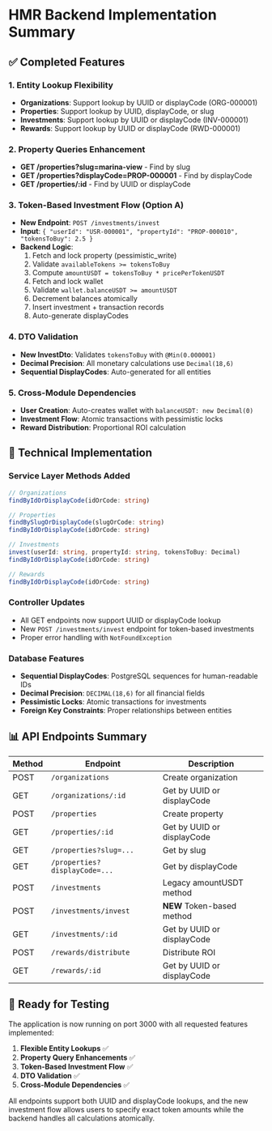 # HMR Backend Implementation Summary

## ✅ Completed Features

### 1. Entity Lookup Flexibility
- **Organizations**: Support lookup by UUID or displayCode (ORG-000001)
- **Properties**: Support lookup by UUID, displayCode, or slug
- **Investments**: Support lookup by UUID or displayCode (INV-000001)  
- **Rewards**: Support lookup by UUID or displayCode (RWD-000001)

### 2. Property Queries Enhancement
- **GET /properties?slug=marina-view** - Find by slug
- **GET /properties?displayCode=PROP-000001** - Find by displayCode
- **GET /properties/:id** - Find by UUID or displayCode

### 3. Token-Based Investment Flow (Option A)
- **New Endpoint**: `POST /investments/invest`
- **Input**: `{ "userId": "USR-000001", "propertyId": "PROP-000010", "tokensToBuy": 2.5 }`
- **Backend Logic**:
  1. Fetch and lock property (pessimistic_write)
  2. Validate `availableTokens >= tokensToBuy`
  3. Compute `amountUSDT = tokensToBuy * pricePerTokenUSDT`
  4. Fetch and lock wallet
  5. Validate `wallet.balanceUSDT >= amountUSDT`
  6. Decrement balances atomically
  7. Insert investment + transaction records
  8. Auto-generate displayCodes

### 4. DTO Validation
- **New InvestDto**: Validates `tokensToBuy` with `@Min(0.000001)`
- **Decimal Precision**: All monetary calculations use `Decimal(18,6)`
- **Sequential DisplayCodes**: Auto-generated for all entities

### 5. Cross-Module Dependencies
- **User Creation**: Auto-creates wallet with `balanceUSDT: new Decimal(0)`
- **Investment Flow**: Atomic transactions with pessimistic locks
- **Reward Distribution**: Proportional ROI calculation

## 🔧 Technical Implementation

### Service Layer Methods Added
```typescript
// Organizations
findByIdOrDisplayCode(idOrCode: string)

// Properties  
findBySlugOrDisplayCode(slugOrCode: string)
findByIdOrDisplayCode(idOrCode: string)

// Investments
invest(userId: string, propertyId: string, tokensToBuy: Decimal)
findByIdOrDisplayCode(idOrCode: string)

// Rewards
findByIdOrDisplayCode(idOrCode: string)
```

### Controller Updates
- All GET endpoints now support UUID or displayCode lookup
- New `POST /investments/invest` endpoint for token-based investments
- Proper error handling with `NotFoundException`

### Database Features
- **Sequential DisplayCodes**: PostgreSQL sequences for human-readable IDs
- **Decimal Precision**: `DECIMAL(18,6)` for all financial fields
- **Pessimistic Locks**: Atomic transactions for investments
- **Foreign Key Constraints**: Proper relationships between entities

## 📊 API Endpoints Summary

| Method | Endpoint | Description |
|--------|----------|-------------|
| POST | `/organizations` | Create organization |
| GET | `/organizations/:id` | Get by UUID or displayCode |
| POST | `/properties` | Create property |
| GET | `/properties/:id` | Get by UUID or displayCode |
| GET | `/properties?slug=...` | Get by slug |
| GET | `/properties?displayCode=...` | Get by displayCode |
| POST | `/investments` | Legacy amountUSDT method |
| POST | `/investments/invest` | **NEW** Token-based method |
| GET | `/investments/:id` | Get by UUID or displayCode |
| POST | `/rewards/distribute` | Distribute ROI |
| GET | `/rewards/:id` | Get by UUID or displayCode |

## 🚀 Ready for Testing

The application is now running on port 3000 with all requested features implemented:

1. **Flexible Entity Lookups** ✅
2. **Property Query Enhancements** ✅  
3. **Token-Based Investment Flow** ✅
4. **DTO Validation** ✅
5. **Cross-Module Dependencies** ✅

All endpoints support both UUID and displayCode lookups, and the new investment flow allows users to specify exact token amounts while the backend handles all calculations atomically.
